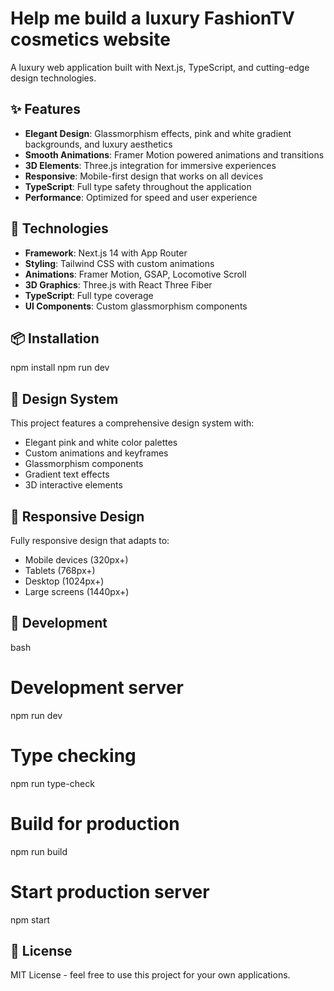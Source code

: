 # Help me build a luxury FashionTV cosmetics website

A luxury web application built with Next.js, TypeScript, and cutting-edge design technologies.

## ✨ Features

- **Elegant Design**: Glassmorphism effects, pink and white gradient backgrounds, and luxury aesthetics
- **Smooth Animations**: Framer Motion powered animations and transitions
- **3D Elements**: Three.js integration for immersive experiences
- **Responsive**: Mobile-first design that works on all devices
- **TypeScript**: Full type safety throughout the application
- **Performance**: Optimized for speed and user experience

## 🚀 Technologies

- **Framework**: Next.js 14 with App Router
- **Styling**: Tailwind CSS with custom animations
- **Animations**: Framer Motion, GSAP, Locomotive Scroll
- **3D Graphics**: Three.js with React Three Fiber
- **TypeScript**: Full type coverage
- **UI Components**: Custom glassmorphism components

## 📦 Installation

npm install
npm run dev
## 🎨 Design System

This project features a comprehensive design system with:

- Elegant pink and white color palettes
- Custom animations and keyframes
- Glassmorphism components
- Gradient text effects
- 3D interactive elements

## 📱 Responsive Design

Fully responsive design that adapts to:
- Mobile devices (320px+)
- Tablets (768px+)
- Desktop (1024px+)
- Large screens (1440px+)

## 🔧 Development

bash
# Development server
npm run dev

# Type checking
npm run type-check

# Build for production
npm run build

# Start production server
npm start


## 📄 License

MIT License - feel free to use this project for your own applications.